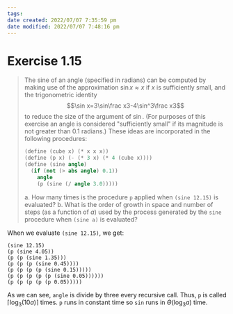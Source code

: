 ```yaml
---
tags: 
date created: 2022/07/07 7:35:59 pm
date modified: 2022/07/07 7:48:16 pm
---
```


# Exercise 1.15

> The sine of an angle (specified in radians) can be computed by making use of the approximation $\sin x\approx x$ if $x$ is sufficiently small, and the trigonometric identity
> $$\sin x=3\sin\frac x3-4\sin^3\frac x3$$
> to reduce the size of the argument of $\sin$. (For purposes of this exercise an angle is considered "sufficiently small" if its magnitude is not greater than 0.1 radians.) These ideas are incorporated in the following procedures:
> ```scheme
> (define (cube x) (* x x x))
> (define (p x) (- (* 3 x) (* 4 (cube x))))
> (define (sine angle)
>   (if (not (> abs angle) 0.1))
>     angle
>     (p (sine (/ angle 3.0)))))
> ```
> a. How many times is the procedure `p` applied when `(sine 12.15)` is evaluated?
> b. What is the order of growth in space and number of steps (as a function of $a$) used by the process generated by the `sine` procedure when `(sine a)` is evaluated?

When we evaluate `(sine 12.15)`, we get:

```
(sine 12.15)
(p (sine 4.05))
(p (p (sine 1.35)))
(p (p (p (sine 0.45))))
(p (p (p (p (sine 0.15)))))
(p (p (p (p (p (sine 0.05))))))
(p (p (p (p (p 0.05)))))
```

As we can see, `angle` is divide by three every recursive call. Thus, `p` is called $\lceil\log_3(10a)\rceil$ times. `p` runs in constant time so `sin` runs in $\Theta(\log_3a)$ time.
